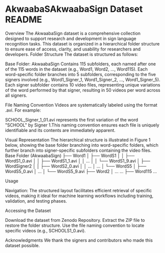 # AkwaabaSAkwaabaSign Dataset README
Overview
The AkwaabaSign dataset is a comprehensive collection designed to support research and development in sign language recognition tasks. This dataset is organized in a hierarchical folder structure to ensure ease of access, clarity, and usability for researchers and developers.
Folder Structure
The dataset is structured as follows:

Base Folder: AkwaabaSign
Contains 115 subfolders, each named after one of the 115 words in the dataset (e.g., Word1, Word2, ..., Word115).
Each word-specific folder branches into 5 subfolders, corresponding to the five signers involved (e.g., Word1_Signer_1, Word1_Signer_2, ..., Word1_Signer_5).
Each signer subfolder contains 10 video files, representing unique variations of the word performed by that signer, resulting in 50 videos per word across all signers.



File Naming Convention
Videos are systematically labeled using the format <word>_<signer>_<variation>.avi. For example:

SCHOOL_Signer_1_01.avi represents the first variation of the word "SCHOOL" by Signer 1.This naming convention ensures each file is uniquely identifiable and its contents are immediately apparent.

Visual Representation
The hierarchical structure is illustrated in Figure 1 below, showing the base folder branching into word-specific folders, which further branch into signer-specific subfolders containing the video files.
Base Folder (AkwaabaSign)
├── Word1
│   ├── WordS1
│   │   ├── WordS1_0.avi
│   │   ├── WordS1_1.avi
│   │   ...
│   │   └── WordS1_9.avi
│   ├── WordSigner2
│   │   ├── WordS2_0.avi
│   │   ...
│   ...
│   └── WordS5
│       ├── WordS5_0.avi
│       ...
│       └── WordS5_9.avi
├── Word2
│   ...
...
├── Word115
    ...




Usage

Navigation: The structured layout facilitates efficient retrieval of specific videos, making it ideal for machine learning workflows including training, validation, and testing phases.

Accessing the Dataset

Download the dataset from Zenodo Repository.
Extract the ZIP file to restore the folder structure.
Use the file naming convention to locate specific videos (e.g., SCHOOLS1_0.avi).

Acknowledgments
We thank the signers and contributors who made this dataset possible.



